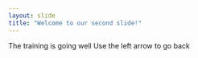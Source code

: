 ```yaml
---
layout: slide
title: "Welcome to our second slide!"
---
```

The training is going well
Use the left arrow to go back
